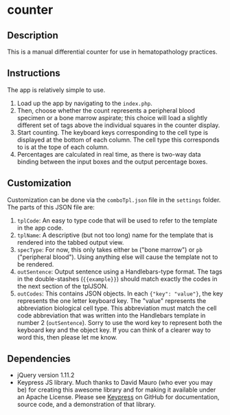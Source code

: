 # counter

## Description
This is a manual differential counter for use in hematopathology practices.

## Instructions
The app is relatively simple to use.

1.  Load up the app by navigating to the `index.php`.
2.  Then, choose whether the count represents a peripheral blood specimen
    or a bone marrow aspirate; this choice will load a slightly different
    set of tags above the individual squares in the counter display.
3.  Start counting. The keyboard keys corresponding to the cell type is
    displayed at the bottom of each column. The cell type this corresponds to
    is at the tope of each column.
4.  Percentages are calculated in real time, as there is two-way data
    binding between the input boxes and the output percentage boxes.

## Customization
Customization can be done via the `comboTpl.json` file in the `settings` folder. 
The parts of this JSON file are:
1. `tplCode`: An easy to type code that will be used to refer to the template in
the app code.
2. `tplName`: A descriptive (but not too long) name for the template that is rendered
into the tabbed output view.
3. `specType`: For now, this only takes either `bm` ("bone marrow") or `pb` ("peripheral blood").
Using anything else will cause the template not to be rendered.
4. `outSentence`: Output sentence using a Handlebars-type format. The tags in the
double-stashes (`{{example}}`) should match exactly the codes in the next section of the 
tplJSON.
5. `outCodes`: This contains JSON objects. In each `{"key": "value"}`, the key represents
the one letter keyboard key. The "value" represents the abbreviation biological cell type.
 This abbreviation must match the cell code abbreviation that was written into the Handlebars
 template in number 2 (`outSentence`). Sorry to use the word key to represent both the keyboard
 key and the object key. If you can think of a clearer way to word this, then please
 let me know.

## Dependencies
* jQuery version 1.11.2
* Keypress JS library. Much thanks to David Mauro (who ever you may be) for
creating this awesome library and for making it available under an Apache
License. Please see [Keypress](http://dmauro.github.io/Keypress/) on GitHub
for documentation, source code, and a demonstration of that library.
